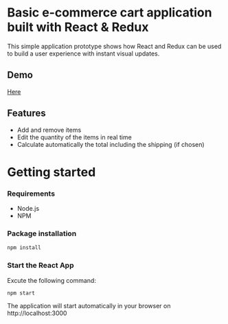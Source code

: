 # Basic e-commerce cart application built with React & Redux

This simple application prototype shows how React and Redux can be used to build a user experience with instant visual updates.

## Demo
[Here](https://huber-c.github.io/onlineshop/)

## Features
* Add and remove items 
* Edit the quantity of the items in real time
* Calculate automatically the total including the shipping (if chosen)

# Getting started
### Requirements

* Node.js
* NPM

### Package installation
```bash
npm install
```
 ### Start the React App
 Excute the following command: 
```bash
npm start
```
The application will start automatically in your browser on http://localhost:3000
